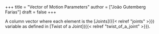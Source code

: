 +++
title = "Vector of Motion Parameters"
author = ["João Gutemberg Farias"]
draft = false
+++

A column vector where each element is the [Joints]({{< relref "joints" >}}) variable as defined in [Twist of a Joint]({{< relref "twist_of_a_joint" >}}).
